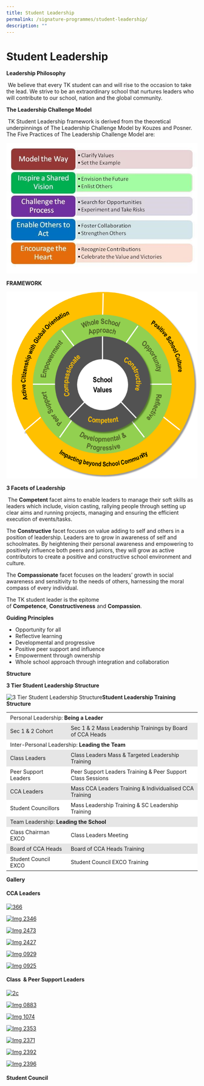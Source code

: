 ```yaml
---
title: Student Leadership
permalink: /signature-programmes/student-leadership/
description: ""
---
```

# Student Leadership

**Leadership Philosophy**

 We believe that every TK student can and will rise to the occasion to take the lead. We strive to be an extraordinary school that nurtures leaders who will contribute to our school, nation and the global community.

**The Leadership Challenge Model**

 TK Student Leadership framework is derived from the theoretical underpinnings of The Leadership Challenge Model by Kouzes and Posner. The Five Practices of The Leadership Challenge Model are:

![](/images/Signature%20Programmes/Student%20Leadership/leadership-challenge-model.jpg)

**FRAMEWORK**

![](/images/Signature%20Programmes/Student%20Leadership/framework.png)

**3 Facets of Leadership**

 The **Competent** facet aims to enable leaders to manage their soft skills as leaders which include, vision casting, rallying people through setting up clear aims and running projects, managing and ensuring the efficient execution of events/tasks.

The **Constructive** facet focuses on value adding to self and others in a position of leadership. Leaders are to grow in awareness of self and schoolmates. By heightening their personal awareness and empowering to positively influence both peers and juniors, they will grow as active contributors to create a positive and constructive school environment and culture.

The **Compassionate** facet focuses on the leaders’ growth in social awareness and sensitivity to the needs of others, harnessing the moral compass of every individual.

The TK student leader is the epitome of **Competence**, **Constructiveness** and **Compassion**.

**Guiding Principles**

*   Opportunity for all
*   Reflective learning
*   Developmental and progressive
*   Positive peer support and influence
*   Empowerment through ownership
*   Whole school approach through integration and collaboration

**Structure**

**3 Tier Student Leadership Structure**

![3 Tier Student Leadership Structure](https://tanjongkatongsec.moe.edu.sg/wp-content/uploads/2020/07/3-tier-Student-Leadership-Structure-1024x543.png)**Student Leadership Training Structure**

<table style="box-sizing: inherit; border-collapse: collapse; border-spacing: 0px; max-width: 100%; width: 618px;"><tbody style="box-sizing: inherit;"><tr style="box-sizing: inherit; background: rgb(255, 255, 255);"><td colspan="2" style="box-sizing: inherit; padding: 5px 10px; width: 602px;">Personal Leadership:<span>&nbsp;</span><strong style="box-sizing: inherit; font-weight: bold;">Being a Leader</strong></td></tr><tr style="box-sizing: inherit; background: rgb(230, 230, 230);"><td style="box-sizing: inherit; padding: 5px 10px; width: 170px;">Sec 1 &amp; 2 Cohort</td><td style="box-sizing: inherit; padding: 5px 10px; width: 432px;">Sec 1 &amp; 2 Mass Leadership Trainings by Board of CCA Heads</td></tr><tr style="box-sizing: inherit; background: rgb(255, 255, 255);"><td colspan="2" style="box-sizing: inherit; padding: 5px 10px; width: 602px;">Inter-Personal Leadership:<span>&nbsp;</span><strong style="box-sizing: inherit; font-weight: bold;">Leading the Team</strong></td></tr><tr style="box-sizing: inherit; background: rgb(230, 230, 230);"><td style="box-sizing: inherit; padding: 5px 10px; width: 170px;">Class Leaders</td><td style="box-sizing: inherit; padding: 5px 10px; width: 432px;">Class Leaders Mass &amp; Targeted Leadership Training</td></tr><tr style="box-sizing: inherit; background: rgb(255, 255, 255);"><td style="box-sizing: inherit; padding: 5px 10px; width: 170px;">Peer Support Leaders</td><td style="box-sizing: inherit; padding: 5px 10px; width: 432px;">Peer Support Leaders Training &amp; Peer Support Class Sessions</td></tr><tr style="box-sizing: inherit; background: rgb(230, 230, 230);"><td style="box-sizing: inherit; padding: 5px 10px; width: 170px;">CCA Leaders</td><td style="box-sizing: inherit; padding: 5px 10px; width: 432px;">Mass CCA Leaders Training &amp; Individualised CCA Training</td></tr><tr style="box-sizing: inherit; background: rgb(255, 255, 255);"><td style="box-sizing: inherit; padding: 5px 10px; width: 170px;">Student Councillors</td><td style="box-sizing: inherit; padding: 5px 10px; width: 432px;">Mass Leadership Training &amp; SC Leadership Training</td></tr><tr style="box-sizing: inherit; background: rgb(230, 230, 230);"><td colspan="2" style="box-sizing: inherit; padding: 5px 10px; width: 602px;">Team Leadership:<span>&nbsp;</span><strong style="box-sizing: inherit; font-weight: bold;">Leading the School</strong></td></tr><tr style="box-sizing: inherit; background: rgb(255, 255, 255);"><td style="box-sizing: inherit; padding: 5px 10px; width: 170px;">Class Chairman EXCO</td><td style="box-sizing: inherit; padding: 5px 10px; width: 432px;">Class Leaders Meeting</td></tr><tr style="box-sizing: inherit; background: rgb(230, 230, 230);"><td style="box-sizing: inherit; padding: 5px 10px; width: 170px;">Board of CCA Heads</td><td style="box-sizing: inherit; padding: 5px 10px; width: 432px;">Board of CCA Heads Training</td></tr><tr style="box-sizing: inherit; background: rgb(255, 255, 255);"><td style="box-sizing: inherit; padding: 5px 10px; width: 170px;">Student Council EXCO</td><td style="box-sizing: inherit; padding: 5px 10px; width: 432px;">Student Council EXCO Training</td></tr></tbody></table>

**Gallery** 

#### CCA Leaders

[![366](https://tanjongkatongsec.moe.edu.sg/wp-content/uploads/2020/07/366-1024x790.jpg)](https://tanjongkatongsec.moe.edu.sg/wp-content/uploads/2020/07/366-e1595236863306.jpg)

[![Img 2346](https://tanjongkatongsec.moe.edu.sg/wp-content/uploads/2020/07/IMG_2346-1024x768.jpg)](https://tanjongkatongsec.moe.edu.sg/wp-content/uploads/2020/07/IMG_2346.jpg)

  

[![Img 2473](https://tanjongkatongsec.moe.edu.sg/wp-content/uploads/2020/07/IMG_2473-1024x768.jpg)](https://tanjongkatongsec.moe.edu.sg/wp-content/uploads/2020/07/IMG_2473.jpg)

[![Img 2427](https://tanjongkatongsec.moe.edu.sg/wp-content/uploads/2020/07/IMG_2427-1024x768.jpg)](https://tanjongkatongsec.moe.edu.sg/wp-content/uploads/2020/07/IMG_2427.jpg)

  

[![Img 0929](https://tanjongkatongsec.moe.edu.sg/wp-content/uploads/2020/07/IMG_0929-1024x768.jpg)](https://tanjongkatongsec.moe.edu.sg/wp-content/uploads/2020/07/IMG_0929.jpg)

[![Img 0925](https://tanjongkatongsec.moe.edu.sg/wp-content/uploads/2020/07/IMG_0925-1024x768.jpg)](https://tanjongkatongsec.moe.edu.sg/wp-content/uploads/2020/07/IMG_0925.jpg)

  

#### Class  & Peer Support Leaders

[![2c](https://tanjongkatongsec.moe.edu.sg/wp-content/uploads/2020/08/2C-1024x768.jpeg)](https://tanjongkatongsec.moe.edu.sg/wp-content/uploads/2020/08/2C.jpeg)

[![Img 0883](https://tanjongkatongsec.moe.edu.sg/wp-content/uploads/2020/08/IMG_0883-1024x768.jpg)](https://tanjongkatongsec.moe.edu.sg/wp-content/uploads/2020/08/IMG_0883.jpg)

  

[![Img 1074](https://tanjongkatongsec.moe.edu.sg/wp-content/uploads/2020/08/IMG_1074-1024x768.jpg)](https://tanjongkatongsec.moe.edu.sg/wp-content/uploads/2020/08/IMG_1074.jpg)

[![Img 2353](https://tanjongkatongsec.moe.edu.sg/wp-content/uploads/2020/08/IMG_2353-1024x768.jpg)](https://tanjongkatongsec.moe.edu.sg/wp-content/uploads/2020/08/IMG_2353.jpg)

  

[![Img 2371](https://tanjongkatongsec.moe.edu.sg/wp-content/uploads/2020/08/IMG_2371-1024x768.jpg)](https://tanjongkatongsec.moe.edu.sg/wp-content/uploads/2020/08/IMG_2371.jpg)

[![Img 2392](https://tanjongkatongsec.moe.edu.sg/wp-content/uploads/2020/08/IMG_2392-1024x768.jpg)](https://tanjongkatongsec.moe.edu.sg/wp-content/uploads/2020/08/IMG_2392.jpg)

  

[![Img 2396](https://tanjongkatongsec.moe.edu.sg/wp-content/uploads/2020/08/IMG_2396-1024x768.jpg)](https://tanjongkatongsec.moe.edu.sg/wp-content/uploads/2020/08/IMG_2396.jpg)

  

#### Student Council